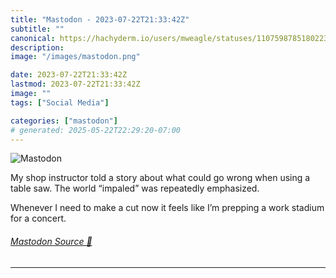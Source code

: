 ```yaml
---
title: "Mastodon - 2023-07-22T21:33:42Z"
subtitle: ""
canonical: https://hachyderm.io/users/mweagle/statuses/110759878518022330
description:
image: "/images/mastodon.png"

date: 2023-07-22T21:33:42Z
lastmod: 2023-07-22T21:33:42Z
image: ""
tags: ["Social Media"]

categories: ["mastodon"]
# generated: 2025-05-22T22:29:20-07:00
---
```

![Mastodon](/images/mastodon.png)

<p>My shop instructor told a story about what could go wrong when using a table saw. The world “impaled” was repeatedly emphasized. </p><p>Whenever I need to make a cut now it feels like I’m prepping a work stadium for a concert.</p>


###### [Mastodon Source 🐘](https://hachyderm.io/@mweagle/110759878518022330)

___

